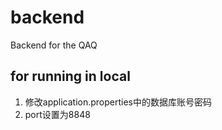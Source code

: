 # backend
Backend for the QAQ
## for running in local
1. 修改application.properties中的数据库账号密码
2. port设置为8848
